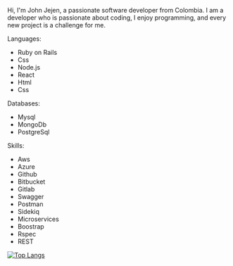 
Hi, I'm John Jejen, a passionate software developer from Colombia. I am a developer who is passionate about coding, I enjoy programming, and every new project is a challenge for me.

Languages:

<ul>
 <li>Ruby on Rails</li>
 <li>Css</li>
 <li>Node.js</li>
 <li>React</li>
 <li>Html</li>
 <li>Css</li>
</ul>

Databases:
<ul>
 <li>Mysql</li>
 <li>MongoDb</li>
 <li>PostgreSql</li>
</ul>

Skills:

<ul>
 <li>Aws</li>
 <li>Azure</li>
 <li>Github</li>
 <li>Bitbucket</li>
 <li>Gitlab</li>
 <li>Swagger</li>
 <li>Postman</li>
 <li>Sidekiq</li>
 <li>Microservices</li>
 <li>Boostrap</li>
 <li>Rspec</li>
 <li>REST</li>
</ul>


[![Top Langs](https://github-readme-stats.vercel.app/api/top-langs/?username=johncjejen&layout=compact)](https://github.com/johncjejen/github-readme-stats)
